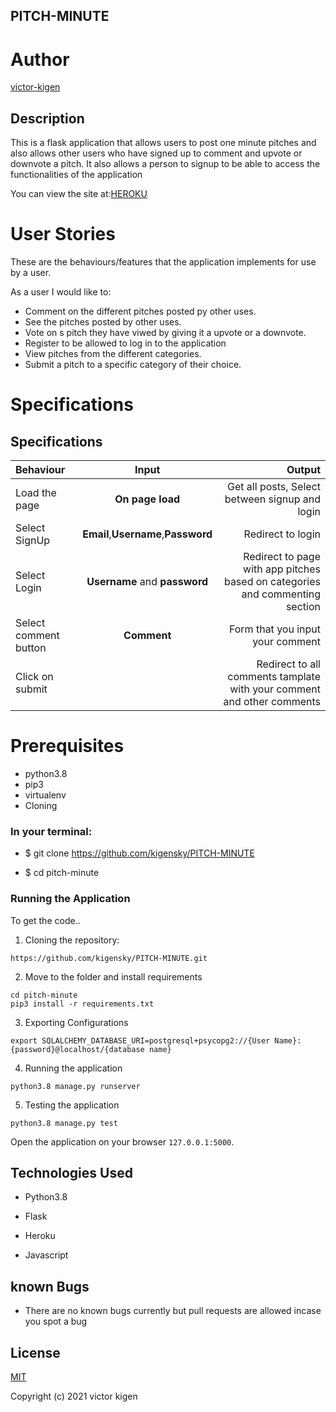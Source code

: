 ##  PITCH-MINUTE
# Author

[victor-kigen](https://github.com/kigensky)

## Description
This is a flask application that allows users to post one minute pitches and also allows other users who have signed up to comment and upvote or downvote a pitch. It also allows a person to signup to be able to access the functionalities of the application

You can view the site at:[HEROKU]()

# User Stories
These are the behaviours/features that the application implements for use by a user.

As a user I would like to:
* Comment on the different pitches posted py other uses.
* See the pitches posted by other uses.
* Vote on s pitch they have viwed by giving it a upvote or a downvote.
* Register to be allowed to log in to the application
* View pitches from the different categories.
* Submit a pitch to a specific category of their choice.

# Specifications

## Specifications
| Behaviour | Input | Output |
| :---------------- | :---------------: | ------------------: |
| Load the page | **On page load** | Get all posts, Select between signup and login|
| Select SignUp| **Email**,**Username**,**Password** | Redirect to login|
| Select Login | **Username** and **password** | Redirect to page with app pitches based on categories and commenting section|
| Select comment button | **Comment** | Form that you input your comment|
| Click on submit |  | Redirect to all comments tamplate with your comment and other comments|

# Prerequisites
* python3.8
* pip3
* virtualenv
* Cloning
### In your terminal:

  * $ git clone https://github.com/kigensky/PITCH-MINUTE

  * $ cd pitch-minute

### Running the Application
To get the code..

1. Cloning the repository:
  ```git
  https://github.com/kigensky/PITCH-MINUTE.git
  ```
2. Move to the folder and install requirements
  ```git
  cd pitch-minute
  pip3 install -r requirements.txt
  ```
3. Exporting Configurations
  ```git
  export SQLALCHEMY_DATABASE_URI=postgresql+psycopg2://{User Name}:{password}@localhost/{database name}
  ```
4. Running the application
  ```git
  python3.8 manage.py runserver
  ```
5. Testing the application
  ```git
  python3.8 manage.py test
  ```
Open the application on your browser `127.0.0.1:5000`.


## Technologies Used
* Python3.8

* Flask

* Heroku

* Javascript

## known Bugs
* There are no known bugs currently but pull requests are allowed incase you spot a bug

## License
[MIT](https://choosealicense.com/licenses/mit/)

Copyright (c) 2021 victor kigen

